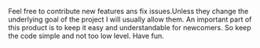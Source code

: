 Feel free to contribute new features ans fix issues.Unless they change the underlying goal of the project I will usually allow them.
An important part of this product is to keep it easy and understandable for newcomers. So keep the code simple and not too low level.
Have fun.
